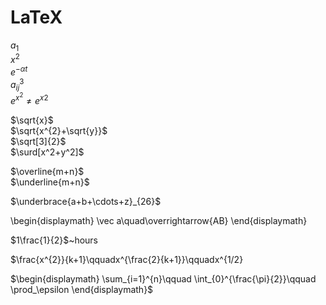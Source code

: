 # LaTeX

$a_{1}$<br/>
$x^{2}$<br/>
$e^{-\alpha t}$<br/>
$a^{3}_{ij}$<br/>
$e^{x^2} \neq {e^x}^2$<br/>

$\sqrt{x}$<br/>
$\sqrt{x^{2}+\sqrt{y}}$<br/>
$\sqrt[3]{2}$<br/>
$\surd[x^2+y^2]$<br/>

$\overline{m+n}$<br/>
$\underline{m+n}$<br/>

$\underbrace{a+b+\cdots+z}_{26}$<br/>

\begin{displaymath}
\vec a\quad\overrightarrow{AB}
\end{displaymath}

$1\frac{1}{2}$~hours<br/>

$\frac{x^{2}}{k+1}\qquadx^{\frac{2}{k+1}}\qquadx^{1/2}


$\begin{displaymath}
\sum_{i=1}^{n}\qquad
\int_{0}^{\frac{\pi}{2}}\qquad
\prod_\epsilon
\end{displaymath}$